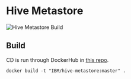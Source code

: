 # Hive Metastore

![Hive Metastore Build](https://github.com/juleslagarde/docker-hive-metastore/actions/workflows/docker-image.yml/badge.svg)

## Build

CD is run through DockerHub in [this repo](https://cloud.docker.com/repository/docker/meneal/docker-hive/general).

```SHELL
docker build -t "IBM/hive-metastore:master" .
```
